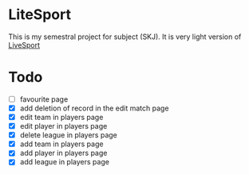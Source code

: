 # LiteSport
This is my semestral project for subject (SKJ). It is very light version of [LiveSport](https://www.livesport.cz/)

# Todo
- [ ] favourite page
- [x] add deletion of record in the edit match page
- [x] edit team in players page
- [x] edit player in players page
- [x] delete league in players page
- [x] add team in players page
- [x] add player in players page
- [x] add league in players page